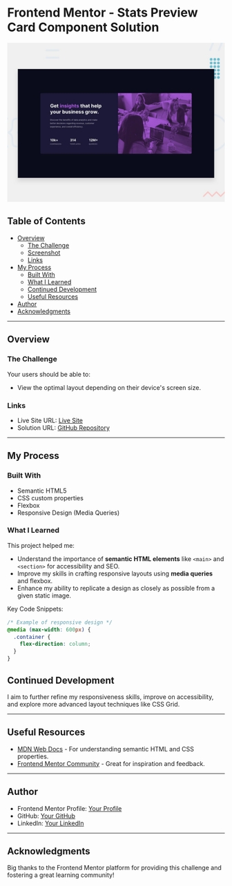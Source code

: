 # Frontend Mentor - Stats Preview Card Component Solution  

![Design preview for the Stats preview card component coding challenge](./design/desktop-preview.jpg)  

## Table of Contents  
- [Overview](#overview)  
  - [The Challenge](#the-challenge)  
  - [Screenshot](#screenshot)  
  - [Links](#links)  
- [My Process](#my-process)  
  - [Built With](#built-with)  
  - [What I Learned](#what-i-learned)  
  - [Continued Development](#continued-development)  
  - [Useful Resources](#useful-resources)  
- [Author](#author)  
- [Acknowledgments](#acknowledgments)  

---

## Overview  

### The Challenge  
Your users should be able to:  
- View the optimal layout depending on their device's screen size.  

### Links  
- Live Site URL: [Live Site](https://salehjoseph.github.io/Frontend-Mentor-Challenges/stats-preview-card-component-main/)  
- Solution URL: [GitHub Repository](https://github.com/salehjoseph/Frontend-Mentor-Challenges/stats-preview-card-component-main)  

---

## My Process  

### Built With  
- Semantic HTML5  
- CSS custom properties  
- Flexbox  
- Responsive Design (Media Queries)  


### What I Learned  
This project helped me:  
- Understand the importance of **semantic HTML elements** like `<main>` and `<section>` for accessibility and SEO.  
- Improve my skills in crafting responsive layouts using **media queries** and flexbox.  
- Enhance my ability to replicate a design as closely as possible from a given static image.  

Key Code Snippets:  
```css
/* Example of responsive design */
@media (max-width: 600px) {
  .container {
    flex-direction: column;
  }
}
```
## Continued Development  
I aim to further refine my responsiveness skills, improve on accessibility, and explore more advanced layout techniques like CSS Grid.  

---

## Useful Resources  
- [MDN Web Docs](https://developer.mozilla.org/) - For understanding semantic HTML and CSS properties.  
- [Frontend Mentor Community](https://www.frontendmentor.io/community) - Great for inspiration and feedback.  

---

## Author  
- Frontend Mentor Profile: [Your Profile](https://www.frontendmentor.io/profile/salehjoseph)  
- GitHub: [Your GitHub](https://github.com/salehjoseph)  
- LinkedIn: [Your LinkedIn](https://www.linkedin.com/in/sebaana-yusuf-215839247/)  

---

## Acknowledgments  
Big thanks to the Frontend Mentor platform for providing this challenge and fostering a great learning community!  

